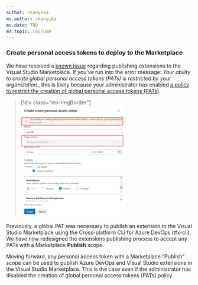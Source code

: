 ```yaml
---
author: ckanyika
ms.author: ckanyika
ms.date: TBD
ms.topic: include
---
```


### Create personal access tokens to deploy to the Marketplace 

We have resolved a [known issue](https://devblogs.microsoft.com/devops/issue-with-extension-publishing/) regarding publishing extensions to the Visual Studio Marketplace. If you’ve run into the error message: *Your ability to create global personal access tokens (PATs) is restricted by your organization.*, this is likely because your administrator has enabled [a policy to restrict the creation of global personal access tokens (PATs)](https://learn.microsoft.com/azure/devops/organizations/accounts/manage-pats-with-policies-for-administrators?view=azure-devops#restrict-creation-of-global-pats).

> [!div class="mx-imgBorder"]
> ![Create personal access tokens to deploy to Marketplace](../../media/211-general-01.png)

Previously, a global PAT was necessary to publish an extension to the Visual Studio Marketplace using the Cross-platform CLI for Azure DevOps (tfx-cli). We have now redesigned the extensions publishing process to accept any PATs with a Marketplace **Publish** scope.

Moving forward, any personal access token with a Marketplace “Publish” scope can be used to publish Azure DevOps and Visual Studio extensions in the Visual Studio Marketplace. This is the case even if the administrator has disabled the creation of global personal access tokens (PATs) policy.